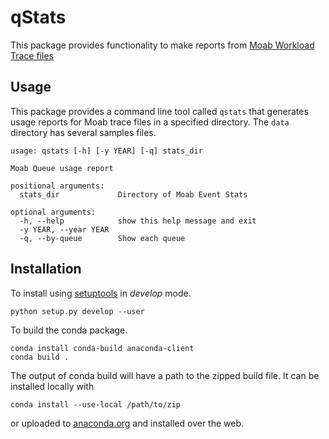 # qStats
This package provides functionality to make reports from [Moab Workload Trace files](http://docs.adaptivecomputing.com/mwm/archive/6-0/16.3.3workloadtrace.php)

## Usage
This package provides a command line tool called `qstats` that generates usage reports for Moab trace files in a specified directory. The `data` directory has several samples files.

```
usage: qstats [-h] [-y YEAR] [-q] stats_dir

Moab Queue usage report

positional arguments:
  stats_dir             Directory of Moab Event Stats

optional arguments:
  -h, --help            show this help message and exit
  -y YEAR, --year YEAR
  -q, --by-queue        Show each queue

```

## Installation

To install using [setuptools](https://pythonhosted.org/setuptools/setuptools.html) in *develop* mode.

```
python setup.py develop --user
```


To build the conda package.

```
conda install conda-build anaconda-client
conda build .
```

The output of conda build will have a path to the zipped build file. It can be installed locally with

```
conda install --use-local /path/to/zip
```

or uploaded to [anaconda.org](anaconda.org) and installed over the web.
